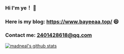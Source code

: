 ### Hi I'm ye！ 👋



### Here is my blog: https://www.bayeeaa.top/   😄



### Contact me: 2401428618@qq.com



[![madneal's github stats](https://github-readme-stats.vercel.app/api?username=Bayeeaa&show_icons=true&theme=radical)](https://github.com/Bayeeaa)

<!--
**Bayeeaa/Bayeeaa** is a ✨ _special_ ✨ repository because its `README.md` (this file) appears on your GitHub profile.

Here are some ideas to get you started:

- 🔭 I’m currently working on ...
- 🌱 I’m currently learning ...
- 👯 I’m looking to collaborate on ...
- 🤔 I’m looking for help with ...
- 💬 Ask me about ...
- 📫 How to reach me: ...
- 😄 Pronouns: ...
- ⚡ Fun fact: ...
-->
